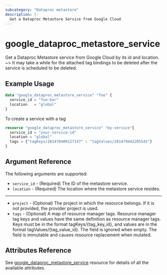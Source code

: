 ```yaml
---
subcategory: "Dataproc metastore"
description: |-
  Get a Dataproc Metastore Service from Google Cloud
---
```


# google_dataproc_metastore_service

Get a Dataproc Metastore service from Google Cloud by its id and location.
~> It may take a while for the attached tag bindings to be deleted after the service is scheduled to be deleted.

## Example Usage

```tf
data "google_dataproc_metastore_service" "foo" {
  service_id = "foo-bar"
  location   = "global"  
}
```

To create a service with a tag

```tf
resource "google_dataproc_metastore_service" "my-service"{
  service_id = "your-service-id"
  location = "global"
  tags = {"tagKeys/281478409127147" : "tagValues/281479442205542"}
}
```

## Argument Reference

The following arguments are supported:

* `service_id` - (Required) The ID of the metastore service.
* `location` - (Required) The location where the metastore service resides.

- - -

* `project` - (Optional) The project in which the resource belongs. If it
    is not provided, the provider project is used.
* `tags` - (Optional) A map of resource manager tags. Resource manager tag keys and values have the same definition as resource manager tags. Keys must be in the format tagKeys/{tag_key_id}, and values are in the format tagValues/{tag_value_id}. The field is ignored when empty. The field is immutable and causes resource replacement when mutated.

## Attributes Reference

See [google_dataproc_metastore_service](https://registry.terraform.io/providers/hashicorp/google/latest/docs/resources/dataproc_metastore_service) resource for details of all the available attributes.
